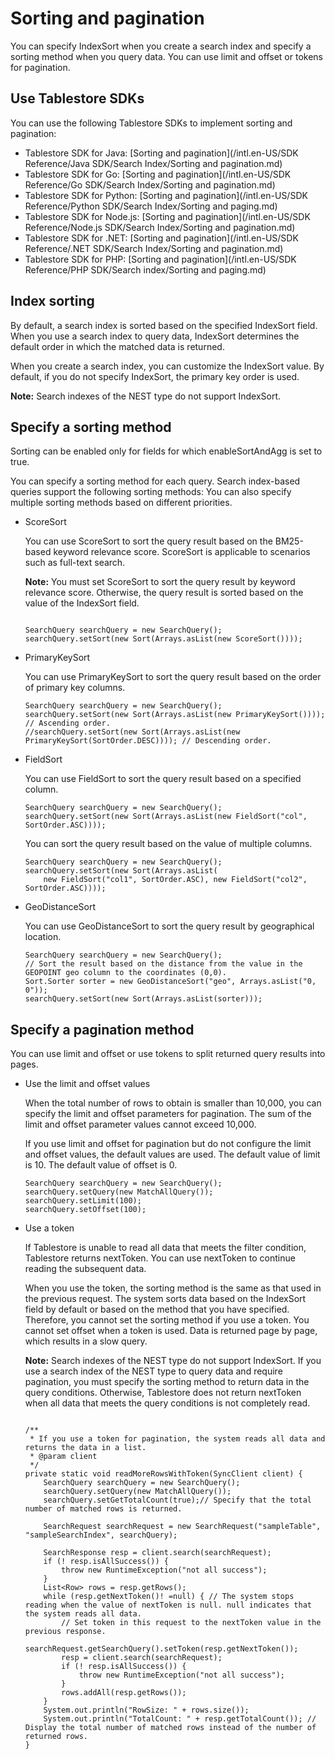 # Sorting and pagination

You can specify IndexSort when you create a search index and specify a sorting method when you query data. You can use limit and offset or tokens for pagination.

## Use Tablestore SDKs

You can use the following Tablestore SDKs to implement sorting and pagination:

-   Tablestore SDK for Java: [Sorting and pagination](/intl.en-US/SDK Reference/Java SDK/Search Index/Sorting and pagination.md)
-   Tablestore SDK for Go: [Sorting and pagination](/intl.en-US/SDK Reference/Go SDK/Search Index/Sorting and pagination.md)
-   Tablestore SDK for Python: [Sorting and pagination](/intl.en-US/SDK Reference/Python SDK/Search Index/Sorting and paging.md)
-   Tablestore SDK for Node.js: [Sorting and pagination](/intl.en-US/SDK Reference/Node.js SDK/Search Index/Sorting and pagination.md)
-   Tablestore SDK for .NET: [Sorting and pagination](/intl.en-US/SDK Reference/.NET SDK/Search Index/Sorting and pagination.md)
-   Tablestore SDK for PHP: [Sorting and pagination](/intl.en-US/SDK Reference/PHP SDK/Search index/Sorting and paging.md)

## Index sorting

By default, a search index is sorted based on the specified IndexSort field. When you use a search index to query data, IndexSort determines the default order in which the matched data is returned.

When you create a search index, you can customize the IndexSort value. By default, if you do not specify IndexSort, the primary key order is used.

**Note:** Search indexes of the NEST type do not support IndexSort.

## Specify a sorting method

Sorting can be enabled only for fields for which enableSortAndAgg is set to true.

You can specify a sorting method for each query. Search index-based queries support the following sorting methods: You can also specify multiple sorting methods based on different priorities.

-   ScoreSort

    You can use ScoreSort to sort the query result based on the BM25-based keyword relevance score. ScoreSort is applicable to scenarios such as full-text search.

    **Note:** You must set ScoreSort to sort the query result by keyword relevance score. Otherwise, the query result is sorted based on the value of the IndexSort field.

    ```
    
    SearchQuery searchQuery = new SearchQuery();
    searchQuery.setSort(new Sort(Arrays.asList(new ScoreSort())));
    ```

-   PrimaryKeySort

    You can use PrimaryKeySort to sort the query result based on the order of primary key columns.

    ```
    SearchQuery searchQuery = new SearchQuery();
    searchQuery.setSort(new Sort(Arrays.asList(new PrimaryKeySort()))); // Ascending order.
    //searchQuery.setSort(new Sort(Arrays.asList(new PrimaryKeySort(SortOrder.DESC)))); // Descending order.
    ```

-   FieldSort

    You can use FieldSort to sort the query result based on a specified column.

    ```
    SearchQuery searchQuery = new SearchQuery();
    searchQuery.setSort(new Sort(Arrays.asList(new FieldSort("col", SortOrder.ASC))));
    ```

    You can sort the query result based on the value of multiple columns.

    ```
    SearchQuery searchQuery = new SearchQuery();
    searchQuery.setSort(new Sort(Arrays.asList(
        new FieldSort("col1", SortOrder.ASC), new FieldSort("col2", SortOrder.ASC))));
    ```

-   GeoDistanceSort

    You can use GeoDistanceSort to sort the query result by geographical location.

    ```
    SearchQuery searchQuery = new SearchQuery();
    // Sort the result based on the distance from the value in the GEOPOINT geo column to the coordinates (0,0).
    Sort.Sorter sorter = new GeoDistanceSort("geo", Arrays.asList("0, 0"));
    searchQuery.setSort(new Sort(Arrays.asList(sorter)));
    ```


## Specify a pagination method

You can use limit and offset or use tokens to split returned query results into pages.

-   Use the limit and offset values

    When the total number of rows to obtain is smaller than 10,000, you can specify the limit and offset parameters for pagination. The sum of the limit and offset parameter values cannot exceed 10,000.

    If you use limit and offset for pagination but do not configure the limit and offset values, the default values are used. The default value of limit is 10. The default value of offset is 0.

    ```
    SearchQuery searchQuery = new SearchQuery();
    searchQuery.setQuery(new MatchAllQuery());
    searchQuery.setLimit(100);
    searchQuery.setOffset(100);
    ```

-   Use a token

    If Tablestore is unable to read all data that meets the filter condition, Tablestore returns nextToken. You can use nextToken to continue reading the subsequent data.

    When you use the token, the sorting method is the same as that used in the previous request. The system sorts data based on the IndexSort field by default or based on the method that you have specified. Therefore, you cannot set the sorting method if you use a token. You cannot set offset when a token is used. Data is returned page by page, which results in a slow query.

    **Note:** Search indexes of the NEST type do not support IndexSort. If you use a search index of the NEST type to query data and require pagination, you must specify the sorting method to return data in the query conditions. Otherwise, Tablestore does not return nextToken when all data that meets the query conditions is not completely read.

    ```
    
    /**
     * If you use a token for pagination, the system reads all data and returns the data in a list.
     * @param client
     */
    private static void readMoreRowsWithToken(SyncClient client) {
        SearchQuery searchQuery = new SearchQuery();
        searchQuery.setQuery(new MatchAllQuery());
        searchQuery.setGetTotalCount(true);// Specify that the total number of matched rows is returned.
    
        SearchRequest searchRequest = new SearchRequest("sampleTable", "sampleSearchIndex", searchQuery);
    
        SearchResponse resp = client.search(searchRequest);
        if (! resp.isAllSuccess()) {
            throw new RuntimeException("not all success");
        }
        List<Row> rows = resp.getRows();
        while (resp.getNextToken()! =null) { // The system stops reading when the value of nextToken is null. null indicates that the system reads all data.
            // Set token in this request to the nextToken value in the previous response.
            searchRequest.getSearchQuery().setToken(resp.getNextToken()); 
            resp = client.search(searchRequest);
            if (! resp.isAllSuccess()) {
                throw new RuntimeException("not all success");
            }
            rows.addAll(resp.getRows());
        }
        System.out.println("RowSize: " + rows.size());
        System.out.println("TotalCount: " + resp.getTotalCount()); // Display the total number of matched rows instead of the number of returned rows.
    }
    ```



